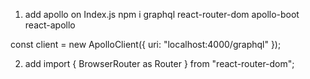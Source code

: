 1. add apollo on Index.js
   npm i graphql react-router-dom apollo-boot react-apollo

const client = new ApolloClient({
uri: "localhost:4000/graphql"
});

2. add
   import { BrowserRouter as Router } from "react-router-dom";
